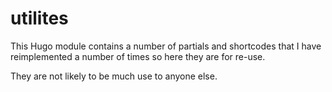 # utilites

This Hugo module contains a number of partials and shortcodes that I have reimplemented a number of times so here they are for re-use.

They are not likely to be much use to anyone else.
